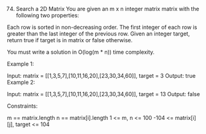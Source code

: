 74. Search a 2D Matrix
    You are given an m x n integer matrix matrix with the following two properties:

Each row is sorted in non-decreasing order.
The first integer of each row is greater than the last integer of the previous row.
Given an integer target, return true if target is in matrix or false otherwise.

You must write a solution in O(log(m \* n)) time complexity.

Example 1:

Input: matrix = [[1,3,5,7],[10,11,16,20],[23,30,34,60]], target = 3
Output: true
Example 2:

Input: matrix = [[1,3,5,7],[10,11,16,20],[23,30,34,60]], target = 13
Output: false

Constraints:

m == matrix.length
n == matrix[i].length
1 <= m, n <= 100
-104 <= matrix[i][j], target <= 104
